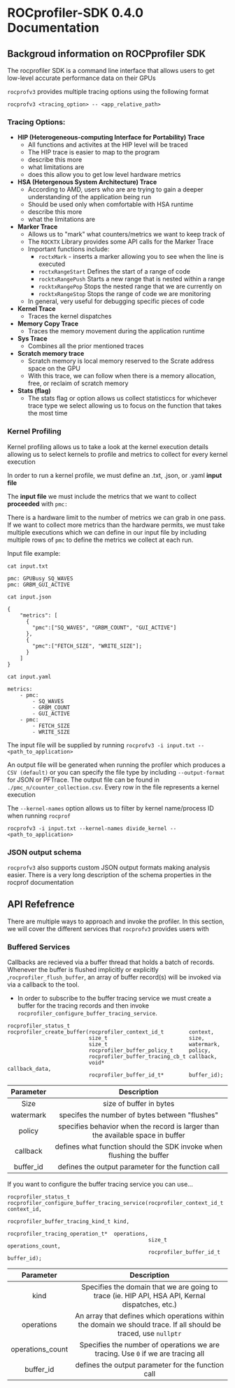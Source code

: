 # ROCprofiler-SDK 0.4.0 Documentation

## Backgroud information on ROCPprofiler SDK
The rocprofiler SDK is a command line interface that allows users to get low-level accurate performance data on their GPUs

` rocprofv3 ` provides multiple tracing options using the following format

`rocprofv3 <tracing_option> -- <app_relative_path>`


### Tracing Options:
* __HIP (Heterogeneous-computing Interface for Portability) Trace__
    * All functions and activites at the HIP level will be traced 
    * The HIP trace is easier to map to the program 
    * describe this more
    * what limitations are
    * does this allow you to get low level hardware metrics
* __HSA (Hetergenous System Architecture) Trace__
    * According to AMD, users who are are trying to gain a deeper understanding of the application being run 
    * Should be used only when comfortable with HSA runtime
    * describe this more
    * what the limitations are
* __Marker Trace__
    * Allows us to "mark" what counters/metrics we want to keep track of
    * The `ROCKTX` Library provides some API calls for the Marker Trace
    * Important functions include:
        * `roctxMark` - inserts a marker allowing you to see when the line is executed
        * `roctxRangeStart` Defines the start of a range of code 
        * `rocktxRangePush` Starts a new range that is nested within a range
        * `rocktxRangePop` Stops the nested range that we are currently on
        * `rocktxRangeStop` Stops the range of code we are monitoring
    * In general, very useful for debugging specific pieces of code
* __Kernel Trace__
    * Traces the kernel dispatches 
* **Memory Copy Trace**
    * Traces the memory movement during the application runtime
* **Sys Trace** 
    * Combines all the prior mentioned traces
* **Scratch memory trace** 
    * Scratch memory is local memory reserved to the Scrate address space on the GPU
    * With this trace, we can follow when there is a memory allocation, free, or reclaim of scratch memory
* **Stats (flag)**
    * The stats flag or option allows us collect statisticcs for whichever trace type we select allowing us to focus on the function that takes the most time

### Kernel Profiling
Kernel profiling allows us to take a look at the kernel execution details allowing us to select kernels to profile and metrics to collect for every kernel execution

In order to run a kernel profile, we must define an .txt, .json, or .yaml **input file**

The **input file** we must include the metrics that we want to collect **proceeded** with `pmc:` 

There is a hardware limit to the number of metrics we can grab in one pass. If we want to collect more metrics than the hardware permits, we must take multiple executions which we can define in our input file by including multiple rows of `pmc` to define the metrics we collect at each run.

Input file example:
``` 
cat input.txt

pmc: GPUBusy SQ_WAVES
pmc: GRBM_GUI_ACTIVE
```
```
cat input.json

{
    "metrics": [ 
      {
        "pmc":["SQ_WAVES", "GRBM_COUNT", "GUI_ACTIVE"]
      },
      {
        "pmc":["FETCH_SIZE", "WRITE_SIZE"];
      }
    ]
}
```
```
cat input.yaml

metrics:
    - pmc:
        - SQ_WAVES
        - GRBM_COUNT
        - GUI_ACTIVE
    - pmc:
        - FETCH_SIZE 
        - WRITE_SIZE
```

The input file will be supplied by running
`rocprofv3 -i input.txt -- <path_to_application>`

An output file will be generated when running the profiler which produces a `CSV (default)` or you can specify the file type by including `--output-format` for JSON or PFTrace. The output file can be found in `./pmc_n/counter_collection.csv`. Every row in the file represents a kernel execution 

The `--kernel-names` option allows us to filter by kernel name/process ID when running `rocprof`

`rocprofv3 -i input.txt --kernel-names divide_kernel -- <path_to_application>`

### JSON output schema
`rocprofv3` also supports custom JSON output formats making analysis easier.
There is a very long description of the schema properties in the rocprof documentation



## API Refefrence

There are multiple ways to approach and invoke the profiler. In this section, we will cover the different services that `rocprofv3` provides users with

### Buffered Services
Callbacks are recieved via a buffer thread that holds a batch of records. Whenever the buffer is flushed implicitly or explicitly ,`rocprofiler_flush_buffer`, an array of buffer record(s) will be invoked via via a callback to the tool.

* In order to subscribe to the buffer tracing service we must create a buffer for the tracing records and then invoke `rocprofiler_configure_buffer_tracing_service`.

```
rocprofiler_status_t
rocprofiler_create_buffer(rocprofiler_context_id_t        context,
                          size_t                          size,
                          size_t                          watermark,
                          rocprofiler_buffer_policy_t     policy,
                          rocprofiler_buffer_tracing_cb_t callback,
                          void*                           callback_data,
                          rocprofiler_buffer_id_t*        buffer_id);
```
| Parameter | Description |
|:--------:|:-----------:|
|Size       | size of buffer in bytes|
|watermark  | specifes the number of bytes between "flushes"
|policy | specifies behavior when the record is larger than the available space in buffer|
|callback | defines what function should the SDK invoke when flushing the buffer|
|buffer_id | defines the output parameter for the function call|

If you want to configure the buffer tracing service you can use...
```
rocprofiler_status_t
rocprofiler_configure_buffer_tracing_service(rocprofiler_context_id_t          context_id,
                                             rocprofiler_buffer_tracing_kind_t kind,
                                             rocprofiler_tracing_operation_t*  operations,
                                             size_t                            operations_count,
                                             rocprofiler_buffer_id_t           buffer_id);
```
| Parameter | Description |
|:--------:|:-----------:|
|kind      | Specifies the domain that we are going to trace (ie. HIP API, HSA API, Kernal dispatches, etc.)|
|operations | An array that defines which operations within the domain we should trace. If all should be traced, use `nullptr`|
|operations_count | Specifies the number of operations we are tracing. Use `0` if we are tracing all|
|buffer_id | defines the output parameter for the function call|















